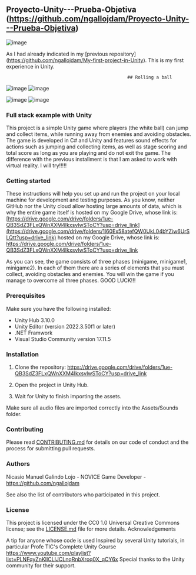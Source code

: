 ## Proyecto-Unity---Prueba-Objetiva (https://github.com/ngallojdam/Proyecto-Unity---Prueba-Objetiva)

![image](https://github.com/user-attachments/assets/9f6b822b-e966-4bde-9f8d-34ca58ac3c8f)     

As I had already indicated in my [previous repository] (https://github.com/ngallojdam/My-first-project-in-Unity). This is my first experience in Unity.

                                                              
                                                  ## Rolling a ball

                                

![image](https://github.com/user-attachments/assets/3511aada-d5fc-4d88-8ea2-92ea8c7d2e59)    ![image](https://github.com/user-attachments/assets/dae2404e-b148-4b27-b27c-1d8cba6fa0dd)

![image](https://github.com/user-attachments/assets/b1d79402-caf3-46e5-89a0-5d47db5f88da)    ![image](https://github.com/user-attachments/assets/cdc3066a-1e58-435e-8ef9-a5817b87b0b6)




### Full stack example with Unity

This project is a simple Unity game where players (the white ball) can jump and collect items, while running away from enemies and avoiding obstacles.
The game is developed in C# and Unity and features sound effects for actions such as jumping and collecting items, as well as stage scoring and total score as long as you are playing and do not exit the game.
The difference with the previous installment is that I am asked to work with virtual reality. I will try!!!!!

### Getting started

These instructions will help you set up and run the project on your local machine for development and testing purposes.
As you know, neither GitHub nor the Unity cloud allow hosting large amounts of data, which is why the entire game itself is
hosted on my Google Drive, whose link is: [https://drive.google.com/drive/folders/1ue-QB3SdZ3FLxQWnXXM4IkxsvlwSToCY?usp=drive_link](https://drive.google.com/drive/folders/1l60Ex58atefQW0UkL04bYZiw6UrSLQtt?usp=drive_link)
hosted on my Google Drive, whose link is: https://drive.google.com/drive/folders/1ue-QB3SdZ3FLxQWnXXM4IkxsvlwSToCY?usp=drive_link

As you can see, the game consists of three phases (minigame, minigame1, minigame2). In each of them there are a series of elements that you must
collect, avoiding obstacles and enemies.
You will win the game if you manage to overcome all three phases.
GOOD LUCK!!!

### Prerequisites

Make sure you have the following installed:
- Unity Hub 3.10.0
- Unity Editor (version 2022.3.50f1 or later)
- .NET Framwork
- Visual Studio Community version 17.11.5

### Installation

1. Clone the repository:
https://drive.google.com/drive/folders/1ue-QB3SdZ3FLxQWnXXM4IkxsvlwSToCY?usp=drive_link

2. Open the project in Unity Hub.

3. Wait for Unity to finish importing the assets.

Make sure all audio files are imported correctly into the Assets/Sounds folder.

### Contributing

Please read [CONTRIBUTING.md](CONTRIBUTING.md) for details on our code of conduct and the process for submitting pull requests.

### Authors

Nicasio Manuel Galindo Lojo - NOVICE Game Developer - https://github.com/ngallojdam

See also the list of contributors who participated in this project.

### License

This project is licensed under the CC0 1.0 Universal Creative Commons license; see the [LICENSE.md](LICENSE.md) file for more details.
Acknowledgements

A tip for anyone whose code is used
Inspired by several Unity tutorials, in particular Profe TIC's Complete Unity Course https://www.youtube.com/playlist?list=PLNFqyZnKIlCLIJCLnqRnbXroq0X_qCY6x
Special thanks to the Unity community for their support.
